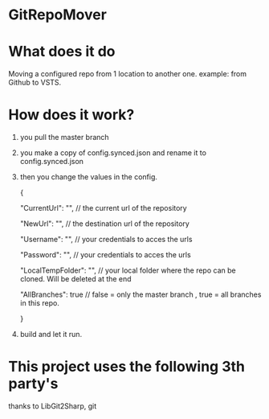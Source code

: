 # GitRepoMover

# What does it do

Moving a configured repo from 1 location to another one. example: from Github to VSTS.

# How does it work?

1.  you pull the master branch
2.  you make a copy of config.synced.json and rename it to config.synced.json
3.  then you change the values in the config. 

    { 
		
    "CurrentUrl": "", // the current url of the repository
		
    "NewUrl": "", // the destination url of the repository
		
    "Username": "", // your credentials to acces the urls
		
    "Password": "", // your credentials to acces the urls
		
    "LocalTempFolder": "", // your local folder where the repo can be cloned. Will be deleted at the end 
		
    "AllBranches": true // false = only the master branch , true = all branches in this repo.
		
    }

4.  build and let it run.

# This project uses the following 3th party's

thanks to LibGit2Sharp, git
